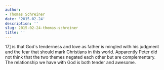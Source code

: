 ```yaml
---
author:
- Thomas Schreiner
date: '2015-02-24'
description: ''
slug: 2015-02-24-thomas-schreiner
title: ''
---
```

17] is that God's tenderness and love as father is mingled with his judgment and the fear that should mark Christians in this world. Apparently Peter did not think that the two themes negated each other but are complementary. The relationship we have with God is both tender and awesome.



